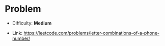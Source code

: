 # Problem
- Difficulty: **Medium** 

- Link: https://leetcode.com/problems/letter-combinations-of-a-phone-number/
